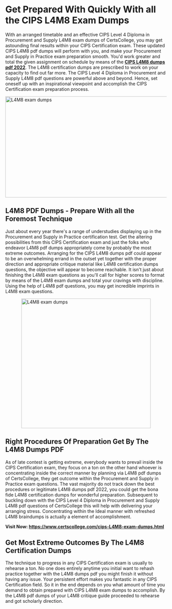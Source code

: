 <h1><strong>Get Prepared With Quickly With all the CIPS L4M8 Exam Dumps&nbsp;</strong></h1>
<p><span style="font-weight: 400;">With an arranged timetable and an effective CIPS Level 4 Diploma in Procurement and Supply  L4M8 exam dumps of CertsCollege, you may get astounding final results within your CIPS Certification exam. These updated CIPS L4M8 pdf dumps will perform with you, and make your Procurement and Supply in Practice exam preparation smooth. You'd work greater and total the given assignment on schedule by means of the <strong><a href="https://www.certscollege.com/cips-L4M8-exam-dumps.html">CIPS L4M8 dumps pdf 2022</a></strong>. The L4M8 certification dumps are prescribed to work on your capacity to find out far more. The CIPS Level 4 Diploma in Procurement and Supply  L4M8 pdf questions are powerful above and beyond. Hence, set oneself up with an inspirational viewpoint and accomplish the CIPS Certification exam preparation process.&nbsp;</span></p>
<p><span style="font-weight: 400;"><img style="display: block; margin-left: auto; margin-right: auto;" src="https://i.ibb.co/CPDK3ps/Yellow-and-Blue-Initiative-Blog-Banner.png" alt="L4M8 exam dumps" width="559" height="315" /></span></p>
<h2><strong>L4M8 PDF Dumps - Prepare With all the Foremost Technique</strong></h2>
<p><span style="font-weight: 400;">Just about every year there's a range of understudies displaying up in the Procurement and Supply in Practice certification test. Get the altering possibilities from this CIPS Certification exam and just the folks who endeavor L4M8 pdf dumps appropriately come by probably the most extreme outcomes. Arranging for the CIPS L4M8 dumps pdf could appear to be an overwhelming errand in the outset yet together with the proper direction and appropriate critique material like L4M8 certification dumps questions, the objective will appear to become reachable. It isn't just about finishing the L4M8 exam questions as you'll call for higher scores to format by means of the L4M8 exam dumps and total your cravings with discipline. Using the help of L4M8 pdf questions, you may get incredible imprints in L4M8 exam questions.</span></p>
<p><span style="font-weight: 400;"><a href="https://tinyurl.com/5yxaxbhk"><img style="display: block; margin-left: auto; margin-right: auto;" src="https://i.ibb.co/9tMrhdY/Teacher-Appreciation-Invitation.png" alt="L4M8 exam dumps " width="404" height="404" /></a></span></p>
<h2><strong>Right Procedures Of Preparation Get By The L4M8 Dumps PDF</strong></h2>
<p><span style="font-weight: 400;">As of late contest is getting extreme, everybody wants to prevail inside the CIPS Certification exam, they focus on a ton on the other hand whoever is concentrating inside the correct manner by planning via L4M8 pdf dumps of CertsCollege, they get outcome within the Procurement and Supply in Practice exam questions. The vast majority do not track down the best procedures or legitimate L4M8 dumps pdf 2022, you could get the bona fide L4M8 certification dumps for wonderful preparation. Subsequent to buckling down with the CIPS Level 4 Diploma in Procurement and Supply  L4M8 pdf questions of CertsCollege this will help with delivering your arranging stress. Concentrating within the Ideal manner with refreshed L4M8 braindumps is actually a element of accomplishment.</span></p>
<p><span style="font-weight: 400;"><strong>Visit Now: <a href="https://www.certscollege.com/cips-L4M8-exam-dumps.html">https://www.certscollege.com/cips-L4M8-exam-dumps.html</a></strong></span></p>
<h2><strong>Get Most Extreme Outcomes By The L4M8 Certification Dumps</strong></h2>
<p><span style="font-weight: 400;">The technique to progress in any CIPS Certification exam is usually to rehearse a ton. No one does entirely anytime you initial want to rehash practice together with the L4M8 dumps pdf you might finish it without having any issue. Your persistent effort makes you fantastic in any CIPS Certification field. So it in the end depends on you what amount of time you demand to obtain prepared with CIPS L4M8 exam dumps to accomplish. By the L4M8 pdf dumps of your L4M8 critique guide proceeded to rehearse and got scholarly direction.</span></p>
